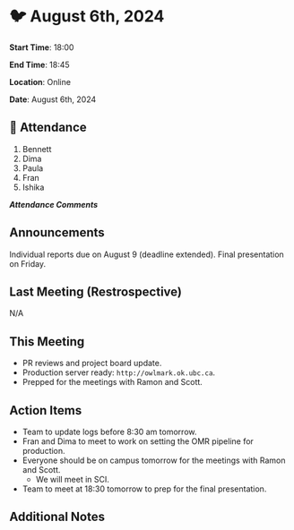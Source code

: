 # :bird: August 6th, 2024

**Start Time**: 18:00

**End Time**: 18:45

**Location**: Online

**Date**: August 6th, 2024

## 👋 Attendance

1. Bennett
2. Dima
3. Paula
4. Fran
5. Ishika

***Attendance Comments***

## Announcements

Individual reports due on August 9 (deadline extended).
Final presentation on Friday.

## Last Meeting (Restrospective)

N/A

## This Meeting  

- PR reviews and project board update.
- Production server ready: `http://owlmark.ok.ubc.ca`.
- Prepped for the meetings with Ramon and Scott.

## Action Items

- Team to update logs before 8:30 am tomorrow.
- Fran and Dima to meet to work on setting the OMR pipeline for production.
- Everyone should be on campus tomorrow for the meetings with Ramon and Scott.
  - We will meet in SCI.
- Team to meet at 18:30 tomorrow to prep for the final presentation.

## Additional Notes
